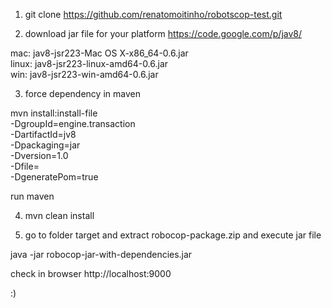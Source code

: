 
1) git clone https://github.com/renatomoitinho/robotscop-test.git

2) download jar file for your platform
https://code.google.com/p/jav8/

mac: jav8-jsr223-Mac OS X-x86_64-0.6.jar  </br>
linux: jav8-jsr223-linux-amd64-0.6.jar    </br>
win: jav8-jsr223-win-amd64-0.6.jar        </br>

3) force dependency in maven

mvn install:install-file \
  -DgroupId=engine.transaction \
  -DartifactId=jv8 \
  -Dpackaging=jar \
  -Dversion=1.0 \
  -Dfile=<path you jar> \
  -DgeneratePom=true

run maven

4) mvn clean install

5) go to folder target and extract robocop-package.zip and execute jar file

java -jar robocop-jar-with-dependencies.jar

check in browser http://localhost:9000


:)


